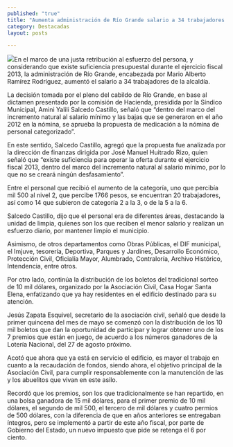 ```yaml
---
published: "true"
title: "Aumenta administración de Río Grande salario a 34 trabajadores de la alcaldía "
category: Destacadas
layout: posts

---
```


![](http://i.imgur.com/PBUT5kpm.jpg)En el marco de una justa retribución al esfuerzo del persona, y considerando que existe suficiencia presupuestal durante el ejercicio fiscal 2013, la administración de Río Grande, encabezada por Mario Alberto Ramírez Rodríguez, aumentó el salario a 34 trabajadores de la alcaldía.

La decisión tomada por el pleno del cabildo de Río Grande, en base al dictamen presentado por la comisión de Hacienda, presidida por la Síndico Municipal, Amini Yalili Salcedo Castillo, señaló que “dentro del marco del incremento natural al salario mínimo y las bajas que se generaron en el año 2012 en la nómina, se aprueba la propuesta de medicación a la nómina de personal categorizado”.

En este sentido, Salcedo Castillo, agregó que la propuesta fue analizada por la dirección de finanzas dirigida por José Manuel Huitrado Rizo, quien señaló que “existe suficiencia para operar la oferta durante el ejercicio fiscal 2013, dentro del marco del incremento natural al salario mínimo, por lo que no se creará ningún desfasamiento”.

Entre el personal que recibió el aumento de la categoría, uno que percibía mil 500 al nivel 2, que percibe 1766 pesos, se encuentran 20 trabajadores, así como 14 que subieron de categoría 2 a la 3, o de la 5 a la 6.

Salcedo Castillo, dijo que el personal era de diferentes áreas, destacando la unidad de limpia, quienes son los que reciben el menor salario y realizan un esfuerzo diario, por mantener limpio el municipio.

Asimismo, de otros departamentos como Obras Públicas, el DIF municipal, el Imjuve, tesorería, Deportiva, Parques y Jardines, Desarrollo Económico, Protección Civil, Oficialía Mayor, Alumbrado, Contraloría, Archivo Histórico, Intendencia, entre otros.







Por otro lado, continúa la distribución de los boletos del tradicional sorteo de 10 mil dólares, organizado por la Asociación Civil, Casa Hogar Santa Elena, enfatizando que ya hay residentes en el edificio destinado para su atención.

Jesús Zapata Esquivel, secretario de la asociación civil, señaló que desde la primer quincena del mes de mayo se comenzó con la distribución de los 10 mil boletos que dan la oportunidad de participar y lograr obtener uno de los 7 premios que están en juego, de acuerdo a los números ganadores de la Lotería Nacional, del 27 de agosto próximo.

Acotó que ahora que ya está en servicio el edificio, es mayor el trabajo en cuanto a la recaudación de fondos, siendo ahora, el objetivo principal de la Asociación Civil, para cumplir responsablemente con la manutención de las y los  abuelitos que  vivan en este asilo.

Recordó que los premios, son los que tradicionalmente se han repartido, en una bolsa ganadora de 15 mil dólares, para el primer premio de 10 mil dólares, el segundo de mil 500, el tercero de mil dólares y cuatro permios de 500 dólares, con la diferencia de que en años anteriores se entregaban íntegros, pero se implementó a partir de este año fiscal, por parte de Gobierno del Estado, un nuevo impuesto que pide se retenga el 6 por ciento.

